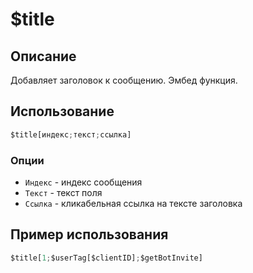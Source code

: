 # $title

## Описание
Добавляет заголовок к сообщению. Эмбед функция.
## Использование
```js
$title[индекс;текст;ссылка]
```

### Опции
- `Индекс` - индекс сообщения
- `Teкст` - текст поля 
- `Ссылка` - кликабельная ссылка на тексте заголовка

## Пример использования
```js
$title[1;$userTag[$clientID];$getBotInvite]
```
